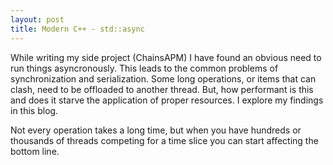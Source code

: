 ```yaml
---
layout: post
title: Modern C++ - std::async
--- 
```

While writing my side project (ChainsAPM) I have found an obvious need to run things asyncronously. This leads to the common problems of synchronization and serialization. Some long operations, or items that can clash, need to be offloaded to another thread. But, how performant is this and does it starve the application of proper resources. I explore my findings in this blog.

Not every operation takes a long time, but when you have hundreds or thousands of threads competing for a time slice you can start affecting the bottom line. 